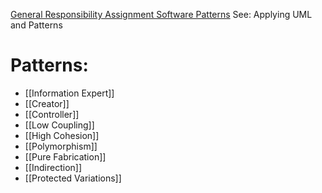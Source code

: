 [General Responsibility Assignment Software Patterns](https://en.wikipedia.org/wiki/GRASP_(object-oriented_design))
See: Applying UML and Patterns
# Patterns:
* [[Information Expert]]
* [[Creator]]
* [[Controller]]
* [[Low Coupling]]
* [[High Cohesion]]
* [[Polymorphism]]
* [[Pure Fabrication]]
* [[Indirection]]
* [[Protected Variations]]
